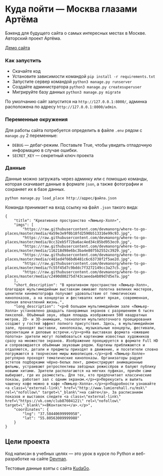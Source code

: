 # Куда пойти — Москва глазами Артёма

Бэкенд для будущего сайта о самых интересных местах в Москве. Авторский проект Артёма.

[Демо сайта](http://borovikova.pythonanywhere.com/)

### Как запустить

- Скачайте код
- Установите зависимости командой `pip install -r requirements.txt`
- Запустите сервер командой `python3 manage.py runserver`
- Создайте администратора `python3 manage.py createsuperuser`
- Мигрируйте базу данных `python3 manage.py migrate`

По умолчанию сайт запустится на `http://127.0.0.1:8000/`, админка расположена по адресу `http://127.0.0.1:8000/admin`.  

### Переменные окружения

Для работы сайта потребуется определить в файле `.env` рядом с `manage.py` 2 переменные:
- `DEBUG` — дебаг-режим. Поставьте True, чтобы увидеть отладочную информацию в случае ошибки.
- `SECRET_KEY` — секретный ключ проекта

### Данные

Данные можно загружать через админку или с помощью команды, которая скачивает данные в формате `json`, а также фотографии и сохраняет их в базе данных.  

`python manage.py load_place http://адрес/файла.json`

Команда принимает на вход ссылку на файл `.json` такого вида:

```
{
    "title": "Креативное пространство «Люмьер-Холл»",
    "imgs": [
        "https://raw.githubusercontent.com/devmanorg/where-to-go-places/master/media/4a59e3e9f0b18fd2590b513316e99c93.jpg",
        "https://raw.githubusercontent.com/devmanorg/where-to-go-places/master/media/8cc32eb5f72ba6ac4ed34c85bd953ec0.jpg",
        "https://raw.githubusercontent.com/devmanorg/where-to-go-places/master/media/116218d98e6bc3ba4e8075b2552c3929.jpg",
        "https://raw.githubusercontent.com/devmanorg/where-to-go-places/master/media/c481ed4f66bd6481c6c63738f2f5ae2d.jpg",
        "https://raw.githubusercontent.com/devmanorg/where-to-go-places/master/media/fc55f45d7c9bddc7f3272149cc3a27c5.jpg",
        "https://raw.githubusercontent.com/devmanorg/where-to-go-places/master/media/c2490d80275d743caeeda4b09d7d5e7a.jpg"
    ],
    "short_description": "В креативном пространстве «Люмьер-Холл», благодаря мультимедийным выставкам оживают полотна великих мастеров, ценители кинематографа получают удовольствие от тематических кинопоказов, а на концертах и фестивалях кипит яркая, современная, полная впечатлений жизнь.",
    "long_description": "<p>В большом мультимедийном зале «Люмьер-Холла» установлено двадцать панорамных экранов с разрешением 6 тысяч пикселей. Объёмный звук, общая площадь изображения 500 квадратных метров, 2D- и 3D-анимация, технология мультипоточного проецирования создают у гостей эффект полного присутствия. Здесь, в мультимедийном зале, проходят выставки, кинопоказы, музыкальные концерты, фестивали, презентации и деловые встречи.</p><p>На выставках формата «ожившие полотна» зрители могут полюбоваться картинами известных художников сразу на множестве экранов. Изображение проецируется в формате Full HD и сопровождается объёмным звуковым рядом. Картины приближаются и отдаляются, детали и предметы приходят в движение, и посетители словно погружаются в творческие миры живописцев.</p><p>В «Люмьер-Холле» регулярно проходят тематические кинопоказы. Организаторы радуют эстетов подборками чёрно-белых лент, демонстрируют анимационные фильмы, устраивают ретроспективы звёздных режиссёров и балуют публику новыми хитами. Зрители располагаются на мягких пуфиках, причём сами выбирают, где их разместить. Для тех, кто предпочитает классические показы, работает зал с одним экраном.</p><p>Перекусить и выпить чашечку кофе можно в кафе «Люмьер-Холла».</p><p>Подробности узнавайте <a class=\"external-link\" href=\"http://www.lumierehall.ru/msk\" rel=\"nofollow\" target=\"_blank\">на сайте</a>. За расписанием показов и выставок следите <a class=\"external-link\" href=\"https://vk.com/club87604121\" rel=\"nofollow\" target=\"_blank\">«ВКонтакте»</a>.</p>",
    "coordinates": {
        "lng": "37.58440699999958",
        "lat": "55.80563009999988"
    }
}
``` 

## Цели проекта

Код написан в учебных целях — это урок в курсе по Python и веб-разработке на сайте [Devman](https://dvmn.org).

Тестовые данные взяты с сайта [KudaGo](https://kudago.com).